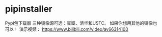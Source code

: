 # pipinstaller
Pypi包下载器
三种镜像源可选：豆瓣、清华和USTC。
如果你想用其他的镜像也可以！
演示视频：
https://www.bilibili.com/video/av66314100
